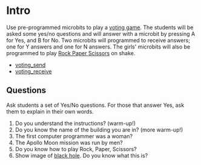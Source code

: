 # Intro

Use pre-programmed microbits to play a [voting game](https://makecode.microbit.org/projects/voting-machine). The students will be asked some yes/no questions and will answer with a microbit by pressing A for Yes, and B for No. Two microbits will programmed to receive answers; one for Y answers and one for N answers. The girls' microbits will also be programmed to play [Rock Paper Scissors](https://makecode.microbit.org/projects/rock-paper-scissors) on shake.

* [voting_send](/microbit/js/voting_send_with_rps.js)
* [voting_receive](/microbit/js/voting_receive.js)

## Questions

Ask students a set of Yes/No questions. For those that answer Yes, ask them to explain in their own words.

1. Do you understand the instructions? (warm-up!)
1. Do you know the name of the building you are in?  (more warm-up!)
1. The first computer programmer was a woman?
1. The Apollo Moon mission was run by men?
1. Do you know how to play Rock, Paper, Scissors?
1. Show image of [black hole](https://www.bbc.com/news/science-environment-47873592). Do you know what this is?
